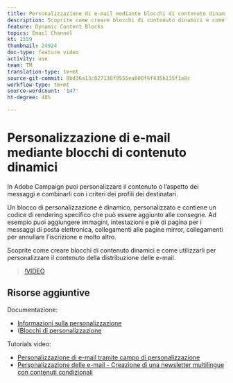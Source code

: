 ```yaml
---
title: Personalizzazione di e-mail mediante blocchi di contenuto dinamici
description: Scoprite come creare blocchi di contenuto dinamici e come utilizzarli per personalizzare il contenuto della distribuzione delle e-mail.
feature: Dynamic Content Blocks
topics: Email Channel
kt: 1559
thumbnail: 24924
doc-type: feature video
activity: use
team: TM
translation-type: tm+mt
source-git-commit: 8bd36a13c027138f9555ea800f6f435b135f1e8c
workflow-type: tm+mt
source-wordcount: '147'
ht-degree: 48%

---
```



# Personalizzazione di e-mail mediante blocchi di contenuto dinamici

In Adobe Campaign puoi personalizzare il contenuto o l’aspetto dei messaggi e combinarli con i criteri dei profili dei destinatari.

Un blocco di personalizzazione è dinamico, personalizzato e contiene un codice di rendering specifico che può essere aggiunto alle consegne. Ad esempio puoi aggiungere immagini, intestazioni e piè di pagina per i messaggi di posta elettronica, collegamenti alle pagine mirror, collegamenti per annullare l’iscrizione e molto altro.

Scoprite come creare blocchi di contenuto dinamici e come utilizzarli per personalizzare il contenuto della distribuzione delle e-mail.

>[!VIDEO](https://video.tv.adobe.com/v/24924?quality=12)

## Risorse aggiuntive

Documentazione:

* [Informazioni sulla personalizzazione](https://docs.adobe.com/content/help/it-IT/campaign-classic/using/sending-messages/personalizing-deliveries/about-personalization.html)
* ([Blocchi di personalizzazione](https://docs.adobe.com/content/help/en/campaign-classic/using/sending-messages/personalizing-deliveries/personalization-blocks.html)

Tutorials video:

* [Personalizzazione di e-mail tramite campo di personalizzazione](/help/acc/sending-messages/email-channel/personalizing-emails-using-personalization-fields.md)
* [Personalizzazione delle e-mail - Creazione di una newsletter multilingue con contenuti condizionali](/help/acc/sending-messages/email-channel/personalizing-emails-create-a-multi-lingual-newsletter-using-conditional-content.md)
